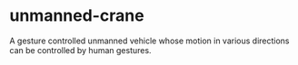 # unmanned-crane
A gesture controlled unmanned vehicle whose motion in various directions can be controlled by human gestures.
